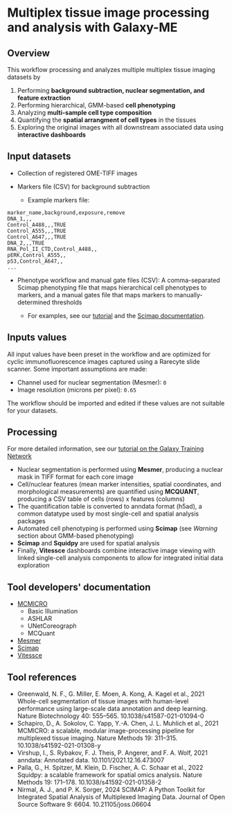 # Multiplex tissue image processing and analysis with Galaxy-ME

## Overview

This workflow processing and analyzes multiple multiplex tissue imaging datasets by

1. Performing **background subtraction, nuclear segmentation, and feature extraction**
2. Performing hierarchical, GMM-based **cell phenotyping** 
3. Analyzing **multi-sample cell type composition**
4. Quantifying the **spatial arrangment of cell types** in the tissues
5. Exploring the original images with all downstream associated data using **interactive dashboards**

## Input datasets

- Collection of registered OME-TIFF images
- Markers file (CSV) for background subtraction

    - Example markers file:

```
marker_name,background,exposure,remove
DNA_1,,,
Control_A488,,,TRUE
Control_A555,,,TRUE
Control_A647,,,TRUE
DNA_2,,,TRUE
RNA_Pol_II_CTD,Control_A488,,
pERK,Control_A555,,
p53,Control_A647,,
...
```


- Phenotype workflow and manual gate files (CSV): A comma-separated Scimap phenotyping file that maps hierarchical cell phenotypes to markers, and a manual gates file that maps markers to manually-determined thresholds

    - For examples, see our [tutorial](https://training.galaxyproject.org/training-material/topics/imaging/tutorials/multiplex-tissue-imaging-TMA/tutorial.html) and the [Scimap documentation](https://scimap-doc.readthedocs.io/en/latest/tutorials/scimap-tutorial-cell-phenotyping/).

## Inputs values

All input values have been preset in the workflow and are optimized for cyclic immunofluorescence images captured using a Rarecyte slide scanner. Some important assumptions are made: 

- Channel used for nuclear segmentation (Mesmer): `0`
- Image resolution (microns per pixel): `0.65`

The workflow should be imported and edited if these values are not suitable for your datasets. 

## Processing

For more detailed information, see our [tutorial on the Galaxy Training Network](https://training.galaxyproject.org/training-material/topics/imaging/tutorials/multiplex-tissue-imaging-TMA/tutorial.html)

- Nuclear segmentation is performed using **Mesmer**, producing a nuclear mask in TIFF format for each core image
- Cell/nuclear features (mean marker intensities, spatial coordinates, and morphological measurements) are quantified using **MCQUANT**, producing a CSV table of cells (rows) x features (columns)
- The quantification table is converted to anndata format (h5ad), a common datatype used by most single-cell and spatial analysis packages
- Automated cell phenotyping is performed using **Scimap** (see *Warning* section about GMM-based phenotyping)
- **Scimap** and **Squidpy** are used for spatial analysis
- Finally, **Vitessce** dashboards combine interactive image viewing with linked single-cell analysis components to allow for integrated initial data exploration

## Tool developers' documentation

- [MCMICRO](https://mcmicro.org/)
    - Basic Illumination
    - ASHLAR
    - UNetCoreograph
    - MCQuant
- [Mesmer](https://deepcell.readthedocs.io/en/master/)
- [Scimap](https://scimap-doc.readthedocs.io/en/latest/)
- [Vitessce](https://vitessce.io/)


## Tool references

- Greenwald, N. F., G. Miller, E. Moen, A. Kong, A. Kagel et al., 2021 Whole-cell segmentation of tissue images with human-level performance using large-scale data annotation and deep learning. Nature Biotechnology 40: 555–565. 10.1038/s41587-021-01094-0
- Schapiro, D., A. Sokolov, C. Yapp, Y.-A. Chen, J. L. Muhlich et al., 2021 MCMICRO: a scalable, modular image-processing pipeline for multiplexed tissue imaging. Nature Methods 19: 311–315. 10.1038/s41592-021-01308-y
- Virshup, I., S. Rybakov, F. J. Theis, P. Angerer, and F. A. Wolf, 2021 anndata: Annotated data. 10.1101/2021.12.16.473007
- Palla, G., H. Spitzer, M. Klein, D. Fischer, A. C. Schaar et al., 2022 Squidpy: a scalable framework for spatial omics analysis. Nature Methods 19: 171–178. 10.1038/s41592-021-01358-2
- Nirmal, A. J., and P. K. Sorger, 2024 SCIMAP: A Python Toolkit for Integrated Spatial Analysis of Multiplexed Imaging Data. Journal of Open Source Software 9: 6604. 10.21105/joss.06604
